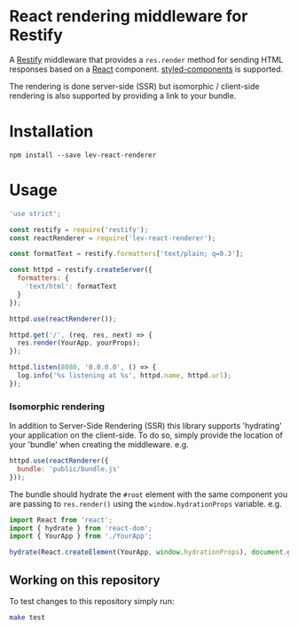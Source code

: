 React rendering middleware for Restify
======================================

A [Restify] middleware that provides a `res.render` method for sending HTML
responses based on a [React] component. [styled-components] is supported.

The rendering is done server-side (SSR) but isomorphic / client-side rendering is
also supported by providing a link to your bundle.


Installation
============

```shell
npm install --save lev-react-renderer
```


Usage
=====

```js
'use strict';

const restify = require('restify');
const reactRenderer = require('lev-react-renderer');

const formatText = restify.formatters['text/plain; q=0.3'];

const httpd = restify.createServer({
  formatters: {
    'text/html': formatText
  }
});

httpd.use(reactRenderer());

httpd.get('/', (req, res, next) => {
  res.render(YourApp, yourProps);
});

httpd.listen(8080, '0.0.0.0', () => {
  log.info('%s listening at %s', httpd.name, httpd.url);
});
```


### Isomorphic rendering

In addition to Server-Side Rendering (SSR) this library supports 'hydrating'
your application on the client-side. To do so, simply provide the location of
your 'bundle' when creating the middleware. e.g.

```js
httpd.use(reactRenderer({
  bundle: 'public/bundle.js'
}));
```

The bundle should hydrate the `#root` element with the same component you are
passing to `res.render()` using the `window.hydrationProps` variable. e.g.

```js
import React from 'react';
import { hydrate } from 'react-dom';
import { YourApp } from './YourApp';

hydrate(React.createElement(YourApp, window.hydrationProps), document.getElementById('root'));
```


Working on this repository
--------------------------

To test changes to this repository simply run:
```bash
make test
```

[React]: https://reactjs.org/
[Restify]: http://restify.com/
[styled-components]: https://www.styled-components.com/
